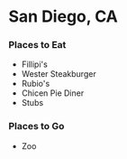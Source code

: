# San Diego, CA

### Places to Eat
- Fillipi's
- Wester Steakburger
- Rubio's
- Chicen Pie Diner
- Stubs
### Places to Go
- Zoo
